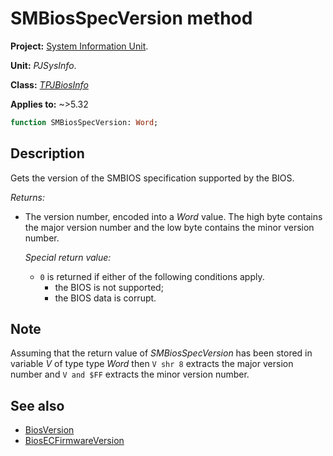 # SMBiosSpecVersion method

**Project:** [System Information Unit](../API.md).

**Unit:** _PJSysInfo_.

**Class:** _[TPJBiosInfo](./TPJBiosInfo.md)_

**Applies to:** ~>5.32

```pascal
function SMBiosSpecVersion: Word;
```

## Description

Gets the version of the SMBIOS specification supported by the BIOS.

_Returns:_

* The version number, encoded into a _Word_ value. The high byte contains the major version number and the low byte contains the minor version number.

    _Special return value:_

    * `0` is returned if either of the following conditions apply.
        * the BIOS is not supported;
        * the BIOS data is corrupt.

## Note

Assuming that the return value of _SMBiosSpecVersion_ has been stored in variable _V_ of type type _Word_ then `V shr 8` extracts the major version number and `V and $FF` extracts the minor version number.

## See also

* [BiosVersion](./TPJBiosInfo-BiosVersion.md)
* [BiosECFirmwareVersion](./TPJBiosInfo-BiosECFirmwareVersion.md)